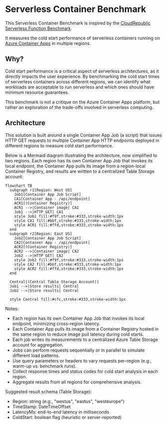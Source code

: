 # Serverless Container Benchmark

This Serverless Container Benchmark is inspired by the [CloudRepublic Serverless Function Benchmark](https://serverlessbenchmark.cloudrepublic.nl/).

It measures the cold start performance of serverless containers running on [Azure Container Apps](https://azure.microsoft.com/en-us/products/container-apps) in multiple regions.

## Why?

Cold start performance is a critical aspect of serverless architectures, as it directly impacts the user experience. By benchmarking the cold start times of serverless containers across different regions, we can identify what workloads are acceptable to run serverless and which ones should have minimum resource guarantees.

This benchmark is not a critique on the Azure Container Apps platform, but rather an exploration of the trade-offs involved in serverless computing.

## Architecture

This solution is built around a single Container App Job (a script) that issues HTTP GET requests to multiple Container App HTTP endpoints deployed in different regions to measure cold start performance.

Below is a Mermaid diagram illustrating the architecture, now simplified to two regions. Each region has its own Container App Job that invokes its local endpoint, the Container App pulls its image from a region-local Container Registry, and results are written to a centralized Table Storage account:

```mermaid
flowchart TB
  subgraph r1[Region: West US]
    Job1[Container App Job Script]
    CA1[Container App - /api/endpoint]
    ACR1[(Container Registry)]
    ACR1 -->|Container image| CA1
    Job1 -->|HTTP GET| CA1
    style Job1 fill:#f9f,stroke:#333,stroke-width:1px
    style CA1 fill:#bbf,stroke:#333,stroke-width:1px
    style ACR1 fill:#ffd,stroke:#333,stroke-width:1px
  end
  subgraph r2[Region: East US]
    Job2[Container App Job Script]
    CA2[Container App - /api/endpoint]
    ACR2[(Container Registry)]
    ACR2 -->|Container image| CA2
    Job2 -->|HTTP GET| CA2
    style Job2 fill:#f9f,stroke:#333,stroke-width:1px
    style CA2 fill:#bbf,stroke:#333,stroke-width:1px
    style ACR2 fill:#ffd,stroke:#333,stroke-width:1px
  end

  Central[(Central Table Storage Account)]
  Job1 -->|Store results| Central
  Job2 -->|Store results| Central

  style Central fill:#cfc,stroke:#333,stroke-width:1px
```

Notes:
- Each region has its own Container App Job that invokes its local endpoint, minimizing cross-region latency.
- Each Container App pulls its image from a Container Registry hosted in the same region to reduce image pull latency during cold starts.
- Each job writes its measurements to a centralized Azure Table Storage account for aggregation.
- Jobs can perform requests sequentially or in parallel to simulate different load patterns.
- Use query parameters or headers to vary requests per-region (e.g., warm-up vs. benchmark runs).
- Collect response times and status codes for cold start analysis in each region.
- Aggregate results from all regions for comprehensive analysis.

Suggested result schema (Table Storage):
- Region: string (e.g., "westus", "eastus", "westeurope")
- TimeStamp: DateTimeOffset
- LatencyMs: end-to-end latency in milliseconds
- ColdStart: boolean flag (heuristic or server-reported)

